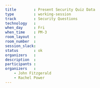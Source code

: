 ```yaml
---
title        : Present Security Quiz Data
type         : working-session
track        : Security Questions
technology   :
when_day     : Fri
when_time    : PM-3
room_layout  :
room_number  :
session_slack:
status       : ok
organizers   :
description  :
participants :
organizers   :
    - John Fitzgerald
    - Rachel Power
---
```

